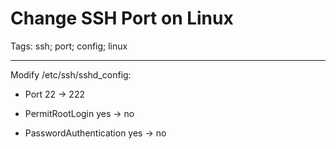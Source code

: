 # Change SSH Port on Linux
Tags: ssh; port; config; linux

------

Modify /etc/ssh/sshd_config:

* Port 22 -> 222

* PermitRootLogin yes -> no

* PasswordAuthentication yes -> no
